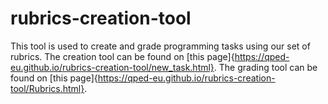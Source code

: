 # rubrics-creation-tool
This tool is used to create and grade programming tasks using our set of rubrics.
The creation tool can be found on [this page]{https://qped-eu.github.io/rubrics-creation-tool/new_task.html}.
The grading tool can be found on [this page]{https://qped-eu.github.io/rubrics-creation-tool/Rubrics.html}.
